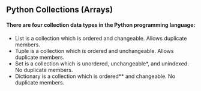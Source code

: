 ## Python Collections (Arrays)
 #### There are four collection data types in the Python programming language:

  - List is a collection which is ordered and changeable. Allows duplicate members.
  - Tuple is a collection which is ordered and unchangeable. Allows duplicate members.
  - Set is a collection which is unordered, unchangeable*, and unindexed. No duplicate members.
  - Dictionary is a collection which is ordered** and changeable. No duplicate members.
